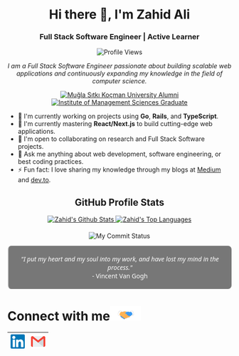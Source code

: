 <!-- Header -->
<div align="center">

  <h1>Hi there 👋, I'm Zahid Ali</h1>
  <h3>Full Stack Software Engineer | Active Learner</h3>
  
  <!-- Profile View Count -->
  <img src="https://komarev.com/ghpvc/?username=zaahidali" alt="Profile Views" />

  <!-- Profile Description -->
  <p>
    <em>
      I am a Full Stack Software Engineer passionate about building scalable web applications and continuously expanding my knowledge in the field of computer science.
    </em>
  </p>

  <!-- Badges -->
  <p>
    <a href="https://www.mu.edu.tr/en">
      <img src="https://img.shields.io/badge/Alumni-Muğla%20Sıtkı%20Koçman%20University-blue" alt="Muğla Sıtkı Koçman University Alumni" />
    </a>
    <a href="https://www.imsciences.edu.pk/">
      <img src="https://img.shields.io/badge/Graduate-Institute%20of%20Management%20Sciences-red" alt="Institute of Management Sciences Graduate" />
    </a>
  </p>

</div>

<!-- Skills & Interests -->
<ul>
  <li>🔭 I'm currently working on projects using <b>Go</b>, <b>Rails</b>, and <b>TypeScript</b>.</li>
  <li>🌱 I'm currently mastering <b>React/Next.js</b> to build cutting-edge web applications.</li>
  <li>👯 I'm open to collaborating on research and Full Stack Software projects.</li>
  <li>💬 Ask me anything about web development, software engineering, or best coding practices.</li>
  <li>⚡ Fun fact: I love sharing my knowledge through my blogs at <a href="https://zaahidali.medium.com/">Medium</a> and <a href="https://dev.to/zahidali">dev.to</a>.</li>
</ul>

<!-- GitHub Profile Stats Heading -->
<h2 align="center">GitHub Profile Stats</h2>

<!-- GitHub Profile Stats -->
<div align="center">

  <a href="https://github.com/zaahidali/github-readme-stats">
    <img height="165em" alt="Zahid's Github Stats" src="https://github-readme-stats.vercel.app/api?username=zaahidali&show_icons=true&count_private=true&theme=react&hide_border=true&bg_color=0D1117" />
    <img height="165em" alt="Zahid's Top Languages" src="https://github-readme-stats.vercel.app/api/top-langs/?username=zaahidali&langs_count=8&count_private=true&layout=compact&theme=react&hide_border=true&bg_color=0D1117&&hide=html,css,javascript" />
  </a>

  <!-- Commit Status -->
  <p style="margin-top: 20px;">
    <img src="https://github-readme-streak-stats.herokuapp.com/?user=zaahidali&theme=ads-juicy-fresh&hide_border=true" alt="My Commit Status" width="50%" /> 
  </p>
  
</div>

<!-- Quote -->
<blockquote align="center" style="background-color: #777777; color: #ffffff; padding: 20px; max-width: 500px; margin: 0 auto; border-radius: 8px; font-family: 'Segoe UI', Tahoma, Geneva, Verdana, sans-serif;">
    <em>"I put my heart and my soul into my work, and have lost my mind in the process."</em>
    <br>- Vincent Van Gogh
</blockquote>


<!-- Handshake Gif-->
# Connect with me<img src="https://github.com/zaahidali/zaahidali/blob/main/Assets/Handshake.gif" height="32px">


| [<img src="https://github.com/zaahidali/zaahidali/blob/main/Assets/Linkedin.svg" alt="Linkedin Logo" width="32">](https://in.linkedin.com/in/zaahidali) | [<img src="https://github.com/zaahidali/zaahidali/blob/main/Assets/Gmail.svg" alt="Gmail logo" height="32">](mailto:zahid.4317@gmail.com)
|:---:|:---:|
